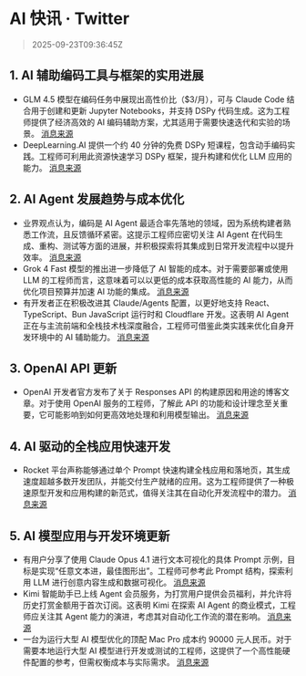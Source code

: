# AI 快讯 · Twitter

> 2025-09-23T09:36:45Z

## 1. AI 辅助编码工具与框架的实用进展

- GLM 4.5 模型在编码任务中展现出高性价比（$3/月），可与 Claude Code 结合用于创建和更新 Jupyter Notebooks，并支持 DSPy 代码生成。这为工程师提供了经济高效的 AI 编码辅助方案，尤其适用于需要快速迭代和实验的场景。 [消息来源](https://x.com/donvito/status/1970351489106522377)
- DeepLearning.AI 提供一个约 40 分钟的免费 DSPy 短课程，包含动手编码实践。工程师可利用此资源快速学习 DSPy 框架，提升构建和优化 LLM 应用的能力。 [消息来源](https://x.com/donvito/status/1970366354839732665)

## 2. AI Agent 发展趋势与成本优化

- 业界观点认为，编码是 AI Agent 最适合率先落地的领域，因为系统构建者熟悉工作流，且反馈循环紧密。这提示工程师应密切关注 AI Agent 在代码生成、重构、测试等方面的进展，并积极探索将其集成到日常开发流程中以提升效率。 [消息来源](https://x.com/paulg/status/1970378700249026772)
- Grok 4 Fast 模型的推出进一步降低了 AI 智能的成本。对于需要部署或使用 LLM 的工程师而言，这意味着可以以更低的成本获取高性能的 AI 能力，从而优化项目预算并加速 AI 功能的集成。 [消息来源](https://x.com/steipete/status/1970381852159410542)
- 有开发者正在积极改进其 Claude/Agents 配置，以更好地支持 React、TypeScript、Bun JavaScript 运行时和 Cloudflare 开发。这表明 AI Agent 正在与主流前端和全栈技术栈深度融合，工程师可借鉴此类实践来优化自身开发环境中的 AI 辅助能力。 [消息来源](https://x.com/iannuttall/status/1970418799426871639)

## 3. OpenAI API 更新

- OpenAI 开发者官方发布了关于 Responses API 的构建原因和用途的博客文章。对于使用 OpenAI 服务的工程师，了解此 API 的功能和设计理念至关重要，它可能影响到如何更高效地处理和利用模型输出。 [消息来源](https://developers.openai.com/blog/responses-api/)

## 4. AI 驱动的全栈应用快速开发

- Rocket 平台声称能够通过单个 Prompt 快速构建全栈应用和落地页，其生成速度超越多数开发团队，并能交付生产就绪的应用。这为工程师提供了一种极速原型开发和应用构建的新范式，值得关注其在自动化开发流程中的潜力。 [消息来源](https://x.com/CodeByPoonam/status/1970415554923249961)

## 5. AI 模型应用与开发环境更新

- 有用户分享了使用 Claude Opus 4.1 进行文本可视化的具体 Prompt 示例，目标是实现“任意文本进，最佳图形出”。工程师可参考此 Prompt 结构，探索利用 LLM 进行创意内容生成和数据可视化。 [消息来源](https://x.com/lijigang_com/status/1970422074725540298)
- Kimi 智能助手已上线 Agent 会员服务，为打赏用户提供会员福利，并允许将历史打赏金额用于首次订阅。这表明 Kimi 在探索 AI Agent 的商业模式，工程师应关注其 Agent 能力的演进，考虑其对自动化工作流的潜在影响。 [消息来源](https://x.com/op7418/status/1970364824078197142)
- 一台为运行大型 AI 模型优化的顶配 Mac Pro 成本约 90000 元人民币。对于需要本地运行大型 AI 模型进行开发或测试的工程师，这提供了一个高性能硬件配置的参考，但需权衡成本与实际需求。 [消息来源](https://x.com/dontbesilent12/status/1970362501331329160)
